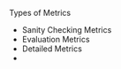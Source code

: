 <!--
.. title: Choosing and Characterizing Metrics
.. slug: lesson3-choosing_and_characterizing_metrics
.. date: 2017-05-09 17:08:31 UTC+08:00
.. tags:
.. category:
.. link:
.. description:
.. type: text
-->

Types of Metrics
- Sanity Checking Metrics
- Evaluation Metrics
- Detailed Metrics
-
